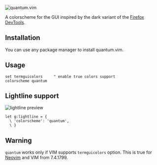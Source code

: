 ![quantum.vim](https://raw.githubusercontent.com/kjssad/firefox.vim/master/img/preview.png)

A colorscheme for the GUI inspired by the dark variant of the [Firefox DevTools](https://developer.mozilla.org/en-US/docs/Tools).

## Installation
You can use any package manager to install quantum.vim.

## Usage
```VimL
set termguicolors     " enable true colors support
colorscheme quantum
```

## Lightline support
![lightline preview](https://raw.githubusercontent.com/kjssad/firefox.vim/master/img/lightline_preview.png)
```
let g:lightline = {
  \ 'colorscheme': 'quantum',
  \ }
```

## Warning
`quantum` works only if VIM supports `termguicolors` option. This is true for [Neovim](https://neovim.io) and VIM from 7.4.1799.
